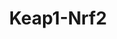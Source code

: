 ---
annotations:
- type: Pathway Ontology
  value: '"nuclear factor'
- type: Pathway Ontology
  value: oxidative stress response pathway
authors:
- MaintBot
- Egonw
- Jmelius
description: Based on [http://www.nature.com/nrc/journal/v3/n10/fig_tab/nrc1189_F4.html
  Surh, 2003, figure 4].
last-edited: 2019-08-16
organisms:
- Gallus gallus
redirect_from:
- /index.php/Pathway:WP762
- /instance/WP762
schema-jsonld:
- '@context': https://schema.org/
  '@id': https://wikipathways.github.io/pathways/WP762.html
  '@type': Dataset
  creator:
    '@type': Organization
    name: WikiPathways
  description: Based on [http://www.nature.com/nrc/journal/v3/n10/fig_tab/nrc1189_F4.html
    Surh, 2003, figure 4].
  keywords:
  - Caffeic acid phenethyl ester
  - GSTA2
  - GCLC
  - MAPK8
  - NQO1
  - RCJMB04_5a10
  - GCLM
  - Sulforaphane
  - HMOX1
  - EPHB2
  - PIK3CA
  - AIMP2
  - MAF
  - NFE2L2
  - KEAP1
  - Curcumin
  - 6-HITC
  - CEBPB
  license: CC0
  name: Keap1-Nrf2
seo: CreativeWork
title: Keap1-Nrf2
wpid: WP762
---